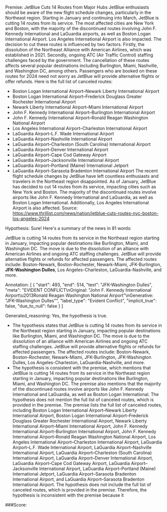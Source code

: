 
Premise:
JetBlue Cuts 14 Routes from Major Hubs
JetBlue enthusiasts should be aware of the new flight schedule changes, particularly in the Northeast region. Starting in January and continuing into March, JetBlue is cutting 14 routes from its service. The most affected cities are New York and Boston, with the majority of the discontinued routes involving John F. Kennedy International and LaGuardia airports, as well as Boston Logan International Airport. Los Angeles International Airport is also impacted.
The decision to cut these routes is influenced by two factors. Firstly, the dissolution of the Northeast Alliance with American Airlines, which was established in 2021. Secondly, ongoing ATC (Air Traffic Control) staffing challenges faced by the government.
The cancellation of these routes affects several popular destinations including Burlington, Miami, Nashville, and Washington DC, among others. Passengers who are booked on these routes for 2024 need not worry as JetBlue will provide alternative flights or offer refunds.
Here is the full list of canceled routes:
- Boston Logan International Airport–Newark Liberty International Airport
- Boston Logan International Airport–Frederick Douglass Greater Rochester International Airport
- Newark Liberty International Airport–Miami International Airport
- John F. Kennedy International Airport–Burlington International Airport
- John F. Kennedy International Airport–Ronald Reagan Washington National Airport
- Los Angeles International Airport–Charleston International Airport
- LaGuardia Airport–L.F. Wade International Airport
- LaGuardia Airport–Nashville International Airport
- LaGuardia Airport–Charleston (South Carolina) International Airport
- LaGuardia Airport–Denver International Airport
- LaGuardia Airport–Cape Cod Gateway Airport
- LaGuardia Airport–Jacksonville International Airport
- LaGuardia Airport–Portland (Maine) International Jetport
- LaGuardia Airport–Sarasota Bradenton International Airport
The recent flight schedule changes by JetBlue have left countless enthusiasts and travelers in the Northeast region disappointed. As of January, JetBlue has decided to cut 14 routes from its service, impacting cities such as New York and Boston. The majority of the discontinued routes involve airports like John F. Kennedy International and LaGuardia, as well as Boston Logan International. Additionally, Los Angeles International Airport is also affected.
Source:
https://www.thrillist.com/news/nation/jetblue-cuts-routes-nyc-boston-los-angeles-2024

Hypothesis:
Sure! Here's a summary of the news in 81 words:

JetBlue is cutting 14 routes from its service in the Northeast region starting in January, impacting popular destinations like Burlington, Miami, and Washington DC. The move is due to the dissolution of an alliance with American Airlines and ongoing ATC staffing challenges. JetBlue will provide alternative flights or refunds for affected passengers. The affected routes include: Boston-Newark, Boston-Rochester, Newark-Miami, JFK-Burlington, **JFK-Washington Dulles**, Los Angeles-Charleston, LaGuardia-Nashville, and more.

Annotation:
[
  {
    "start": 493,
    "end": 514,
    "text": "JFK-Washington Dulles",
    "meta": "EVIDENT CONFLICT\nOriginal: \"John F. Kennedy International Airport\u2013Ronald Reagan Washington National Airport\"\nGenerative: \"JFK-Washington Dulles\"",
    "label_type": "Evident Conflict",
    "implicit_true": false,
    "due_to_null": false
  }
]

Generated_reasoning:
Yes, the hypothesis is true. 
- The hypothesis states that JetBlue is cutting 14 routes from its service in the Northeast region starting in January, impacting popular destinations like Burlington, Miami, and Washington DC. The move is due to the dissolution of an alliance with American Airlines and ongoing ATC staffing challenges. JetBlue will provide alternative flights or refunds for affected passengers. The affected routes include: Boston-Newark, Boston-Rochester, Newark-Miami, JFK-Burlington, JFK-Washington Dulles, Los Angeles-Charleston, LaGuardia-Nashville, and more. 
- The hypothesis is consistent with the premise, which mentions that JetBlue is cutting 14 routes from its service in the Northeast region starting in January, impacting popular destinations like Burlington, Miami, and Washington DC. The premise also mentions that the majority of the discontinued routes involve airports like John F. Kennedy International and LaGuardia, as well as Boston Logan International. The hypothesis does not mention the full list of canceled routes, which is provided in the premise. The premise lists the full list of canceled routes, including Boston Logan International Airport–Newark Liberty International Airport, Boston Logan International Airport–Frederick Douglass Greater Rochester International Airport, Newark Liberty International Airport–Miami International Airport, John F. Kennedy International Airport–Burlington International Airport, John F. Kennedy International Airport–Ronald Reagan Washington National Airport, Los Angeles International Airport–Charleston International Airport, LaGuardia Airport–L.F. Wade International Airport, LaGuardia Airport–Nashville International Airport, LaGuardia Airport–Charleston (South Carolina) International Airport, LaGuardia Airport–Denver International Airport, LaGuardia Airport–Cape Cod Gateway Airport, LaGuardia Airport–Jacksonville International Airport, LaGuardia Airport–Portland (Maine) International Jetport, LaGuardia Airport–Sarasota Bradenton International Airport, and LaGuardia Airport–Sarasota Bradenton International Airport. The hypothesis does not include the full list of canceled routes, which is provided in the premise. Therefore, the hypothesis is inconsistent with the premise because it

###Score:
